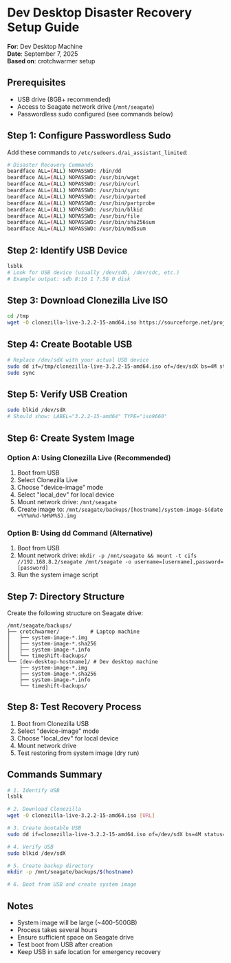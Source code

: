 # Dev Desktop Disaster Recovery Setup Guide

**For**: Dev Desktop Machine  
**Date**: September 7, 2025  
**Based on**: crotchwarmer setup  

## Prerequisites
- USB drive (8GB+ recommended)
- Access to Seagate network drive (`/mnt/seagate`)
- Passwordless sudo configured (see commands below)

## Step 1: Configure Passwordless Sudo

Add these commands to `/etc/sudoers.d/ai_assistant_limited`:

```bash
# Disaster Recovery Commands
beardface ALL=(ALL) NOPASSWD: /bin/dd
beardface ALL=(ALL) NOPASSWD: /usr/bin/wget
beardface ALL=(ALL) NOPASSWD: /usr/bin/curl
beardface ALL=(ALL) NOPASSWD: /usr/bin/sync
beardface ALL=(ALL) NOPASSWD: /usr/bin/parted
beardface ALL=(ALL) NOPASSWD: /usr/bin/partprobe
beardface ALL=(ALL) NOPASSWD: /usr/bin/blkid
beardface ALL=(ALL) NOPASSWD: /usr/bin/file
beardface ALL=(ALL) NOPASSWD: /usr/bin/sha256sum
beardface ALL=(ALL) NOPASSWD: /usr/bin/md5sum
```

## Step 2: Identify USB Device

```bash
lsblk
# Look for USB device (usually /dev/sdb, /dev/sdc, etc.)
# Example output: sdb 8:16 1 7.5G 0 disk
```

## Step 3: Download Clonezilla Live ISO

```bash
cd /tmp
wget -O clonezilla-live-3.2.2-15-amd64.iso https://sourceforge.net/projects/clonezilla/files/clonezilla_live_stable/3.2.2-15/clonezilla-live-3.2.2-15-amd64.iso/download
```

## Step 4: Create Bootable USB

```bash
# Replace /dev/sdX with your actual USB device
sudo dd if=/tmp/clonezilla-live-3.2.2-15-amd64.iso of=/dev/sdX bs=4M status=progress
sudo sync
```

## Step 5: Verify USB Creation

```bash
sudo blkid /dev/sdX
# Should show: LABEL="3.2.2-15-amd64" TYPE="iso9660"
```

## Step 6: Create System Image

### Option A: Using Clonezilla Live (Recommended)
1. Boot from USB
2. Select Clonezilla Live
3. Choose "device-image" mode
4. Select "local_dev" for local device
5. Mount network drive: `/mnt/seagate`
6. Create image to: `/mnt/seagate/backups/[hostname]/system-image-$(date +%Y%m%d-%H%M%S).img`

### Option B: Using dd Command (Alternative)
1. Boot from USB
2. Mount network drive: `mkdir -p /mnt/seagate && mount -t cifs //192.168.8.2/seagate /mnt/seagate -o username=[username],password=[password]`
3. Run the system image script

## Step 7: Directory Structure

Create the following structure on Seagate drive:
```
/mnt/seagate/backups/
├── crotchwarmer/          # Laptop machine
│   ├── system-image-*.img
│   ├── system-image-*.sha256
│   ├── system-image-*.info
│   └── timeshift-backups/
└── [dev-desktop-hostname]/ # Dev desktop machine
    ├── system-image-*.img
    ├── system-image-*.sha256
    ├── system-image-*.info
    └── timeshift-backups/
```

## Step 8: Test Recovery Process

1. Boot from Clonezilla USB
2. Select "device-image" mode
3. Choose "local_dev" for local device
4. Mount network drive
5. Test restoring from system image (dry run)

## Commands Summary

```bash
# 1. Identify USB
lsblk

# 2. Download Clonezilla
wget -O clonezilla-live-3.2.2-15-amd64.iso [URL]

# 3. Create bootable USB
sudo dd if=clonezilla-live-3.2.2-15-amd64.iso of=/dev/sdX bs=4M status=progress

# 4. Verify USB
sudo blkid /dev/sdX

# 5. Create backup directory
mkdir -p /mnt/seagate/backups/$(hostname)

# 6. Boot from USB and create system image
```

## Notes
- System image will be large (~400-500GB)
- Process takes several hours
- Ensure sufficient space on Seagate drive
- Test boot from USB after creation
- Keep USB in safe location for emergency recovery
